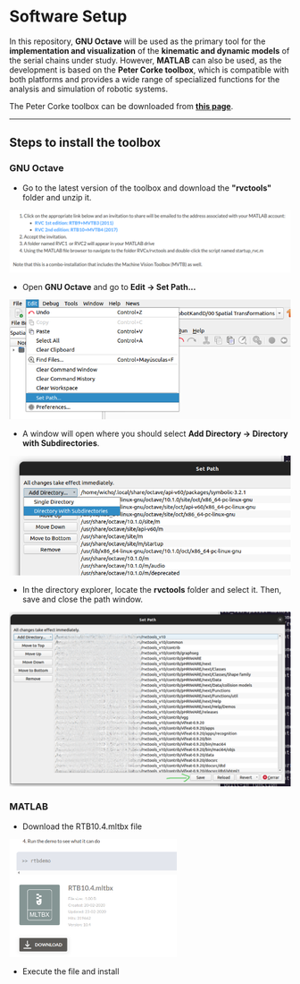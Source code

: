 # Software Setup

In this repository, **GNU Octave** will be used as the primary tool for the **implementation and visualization** of the **kinematic and dynamic models** of the serial chains under study. However, **MATLAB** can also be used, as the development is based on the **Peter Corke toolbox**, which is compatible with both platforms and provides a wide range of specialized functions for the analysis and simulation of robotic systems.

The Peter Corke toolbox can be downloaded from [**this page**](https://petercorke.com/toolboxes/robotics-toolbox/).

***
## Steps to install the toolbox
### GNU Octave
* Go to the latest version of the toolbox and download the **"rvctools"** folder and unzip it.
<img src="../Images/00_SWSetup.png" width="600"/>

* Open **GNU Octave** and go to **Edit → Set Path...**
<img src="../Images/01_SWSetup.png" width="600"/>

* A window will open where you should select **Add Directory → Directory with Subdirectories**.
<img src="../Images/02_SWSetup.png" width="600"/>

* In the directory explorer, locate the **rvctools** folder and select it. Then, save and close the path window.
<img src="../Images/03_SWSetup.png" width="600"/>

### MATLAB

* Download the RTB10.4.mltbx file<br>
<img src="../Images/04_SWSetup.png" width="300"/>

* Execute the file and install 

